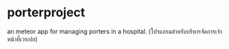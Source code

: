 # porterproject
an meteor app for managing porters in a hospital. (โปรแกรมสำหรับบริหารจัดการเจ้าหน้าที่เวรเปล)
